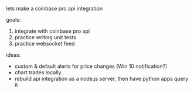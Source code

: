 lets make a coinbase pro api integration

goals:
1. integrate with coinbase pro api
2. practice writing unit tests
3. practice websocket feed

ideas:
* custom & default alerts for price changes (Win 10 notification?)
* chart trades locally
* rebuild api integration as a node.js server, then have python apps query it
